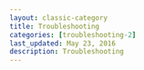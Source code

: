 ```yaml
---
layout: classic-category
title: Troubleshooting
categories: [troubleshooting-2]
last_updated: May 23, 2016
description: Troubleshooting
---
```



